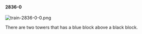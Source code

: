 #### 2836-0
![train-2836-0-0.png](https://github.com/lil-lab/nlvr/raw/master/nlvr/train/images/38/train-2836-0-0.png "train-2836-0-0.png")

There are two towers that has a blue block above a black block.